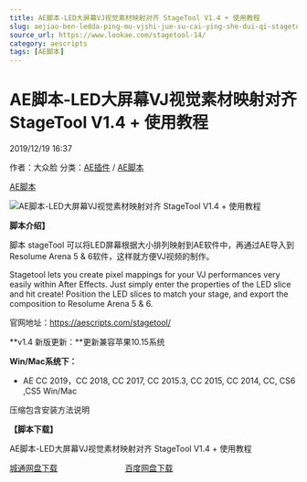 ```yaml
---
title: AE脚本-LED大屏幕VJ视觉素材映射对齐 StageTool V1.4 + 使用教程
slug: aejiao-ben-ledda-ping-mu-vjshi-jue-su-cai-ying-she-dui-qi-stagetool-v1-4-shi-yong-jiao-cheng
source_url: https://www.lookae.com/stagetool-14/
category: aescripts
tags: [AE脚本]
---
```

# AE脚本-LED大屏幕VJ视觉素材映射对齐 StageTool V1.4 + 使用教程

2019/12/19 16:37

作者：大众脸
分类：[AE插件](https://www.lookae.com/after-effects/aechajian/) / [AE脚本](https://www.lookae.com/after-effects/aescripts/)

[AE脚本](https://www.lookae.com/tag/ae%e8%84%9a%e6%9c%ac/)

![AE脚本-LED大屏幕VJ视觉素材映射对齐 StageTool V1.4 + 使用教程](https://www.lookae.com/wp-content/uploads/2018/05/stageTool.jpg "AE脚本-LED大屏幕VJ视觉素材映射对齐 StageTool V1.4 + 使用教程-LookAE.com")

**脚本介绍】**

脚本 stageTool 可以将LED屏幕根据大小排列映射到AE软件中，再通过AE导入到 Resolume Arena 5 & 6软件，这样就方便VJ视频的制作。

Stagetool lets you create pixel mappings for your VJ performances very easily within After Effects. Just simply enter the properties of the LED slice and hit create! Position the LED slices to match your stage, and export the composition to Resolume Arena 5 & 6.

官网地址：https://aescripts.com/stagetool/

**v1.4 新版更新：**更新兼容苹果10.15系统

**Win/Mac系统下：**

* AE CC 2019，CC 2018, CC 2017, CC 2015.3, CC 2015, CC 2014, CC, CS6 ,CS5 Win/Mac

压缩包含安装方法说明

**【脚本下载】**

AE脚本-LED大屏幕VJ视觉素材映射对齐 StageTool V1.4 + 使用教程

[城通网盘下载](https://tc5.us/file/680462-414460089)                              [百度网盘下载](https://pan.baidu.com/s/1CQ0zejZypSQCp6Ol6ddTPQ)

